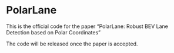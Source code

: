 # PolarLane
This is the official code for the paper “PolarLane: Robust BEV Lane Detection based on Polar Coordinates”

The code will be released once the paper is accepted.

